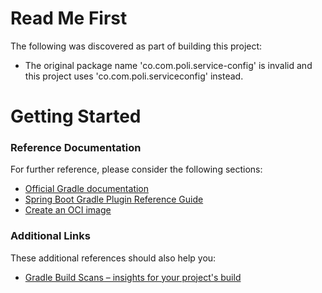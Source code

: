 # Read Me First
The following was discovered as part of building this project:

* The original package name 'co.com.poli.service-config' is invalid and this project uses 'co.com.poli.serviceconfig' instead.

# Getting Started

### Reference Documentation
For further reference, please consider the following sections:

* [Official Gradle documentation](https://docs.gradle.org)
* [Spring Boot Gradle Plugin Reference Guide](https://docs.spring.io/spring-boot/docs/2.4.10/gradle-plugin/reference/html/)
* [Create an OCI image](https://docs.spring.io/spring-boot/docs/2.4.10/gradle-plugin/reference/html/#build-image)

### Additional Links
These additional references should also help you:

* [Gradle Build Scans – insights for your project's build](https://scans.gradle.com#gradle)

